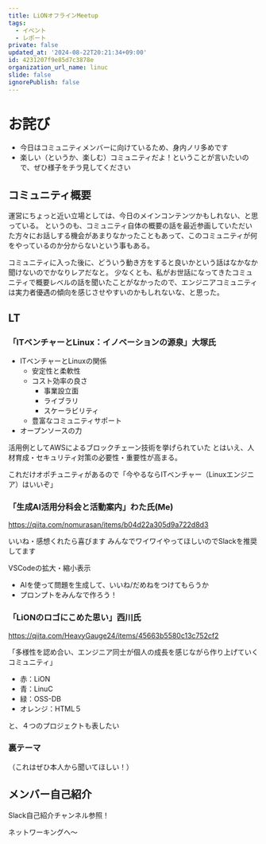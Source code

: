 ```yaml
---
title: LiONオフラインMeetup
tags:
  - イベント
  - レポート
private: false
updated_at: '2024-08-22T20:21:34+09:00'
id: 4231207f9e85d7c3878e
organization_url_name: linuc
slide: false
ignorePublish: false
---
```

# お詫び
- 今日はコミュニティメンバーに向けているため、身内ノリ多めです
- 楽しい（というか、楽しむ）コミュニティだよ！ということが言いたいので、ぜひ様子をチラ見してください

## コミュニティ概要
運営にちょっと近い立場としては、今日のメインコンテンツかもしれない、と思っている。
というのも、コミュニティ自体の概要の話を最近参画していただいた方々にお話しする機会があまりなかったこともあって、このコミュニティが何をやっているのか分からないという事もある。

コミュニティに入った後に、どういう動き方をすると良いかという話はなかなか聞けないのでかなりレアだなと。
少なくとも、私がお世話になってきたコミュニティで概要レベルの話を聞いたことがなかったので、エンジニアコミュニティは実力者優遇の傾向を感じさせやすいのかもしれないな、と思った。

## LT
### 「ITベンチャーとLinux：イノベーションの源泉」大塚氏
- ITベンチャーとLinuxの関係
  - 安定性と柔軟性
  - コスト効率の良さ
    - 事業設立面
    - ライブラリ
    - スケーラビリティ
  - 豊富なコミュニティサポート
- オープンソースの力

活用例としてAWSによるブロックチェーン技術を挙げられていた
とはいえ、人材育成・セキュリティ対策の必要性・重要性が高まる。

これだけオポチュニティがあるので「今やるならITベンチャー（Linuxエンジニア）はいいぞ」

### 「生成AI活用分科会と活動案内」わた氏(Me)
https://qiita.com/nomurasan/items/b04d22a305d9a722d8d3

いいね・感想くれたら喜びます
みんなでワイワイやってほしいのでSlackを推奨してます

VSCodeの拡大・縮小表示

- AIを使って問題を生成して、いいね/だめねをつけてもらうか
- プロンプトをみんなで作ろう！

### 「LiONのロゴにこめた思い」西川氏
https://qiita.com/HeavyGauge24/items/45663b5580c13c752cf2

「多様性を認め合い、エンジニア同士が個人の成長を感じながら作り上げていくコミュニティ」

- 赤：LiON
- 青：LinuC
- 緑：OSS-DB
- オレンジ：HTML５

と、４つのプロジェクトも表したい

### 裏テーマ
（これはぜひ本人から聞いてほしい！）

## メンバー自己紹介
Slack自己紹介チャンネル参照！

ネットワーキングへ〜
